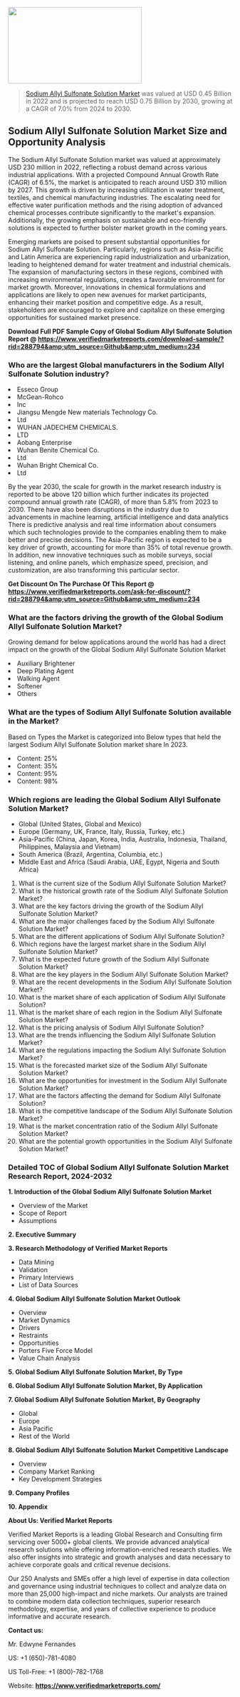 <img src="https://ffe5etoiles.com/wp-content/uploads/2024/12/MST1-300x171.png" alt="" width="300" height="171" class="alignnone size-medium wp-image-20088" /><blockquote><p><p><a href="https://www.verifiedmarketreports.com/download-sample/?rid=288794&utm_source=Github&utm_medium=234" target="_blank">Sodium Allyl Sulfonate Solution Market</a> was valued at USD 0.45 Billion in 2022 and is projected to reach USD 0.75 Billion by 2030, growing at a CAGR of 7.0% from 2024 to 2030.</p></blockquote><p><h2>Sodium Allyl Sulfonate Solution Market Size and Opportunity Analysis</h2><p>The Sodium Allyl Sulfonate Solution market was valued at approximately USD 230 million in 2022, reflecting a robust demand across various industrial applications. With a projected Compound Annual Growth Rate (CAGR) of 6.5%, the market is anticipated to reach around USD 310 million by 2027. This growth is driven by increasing utilization in water treatment, textiles, and chemical manufacturing industries. The escalating need for effective water purification methods and the rising adoption of advanced chemical processes contribute significantly to the market's expansion. Additionally, the growing emphasis on sustainable and eco-friendly solutions is expected to further bolster market growth in the coming years.</p><p>Emerging markets are poised to present substantial opportunities for Sodium Allyl Sulfonate Solution. Particularly, regions such as Asia-Pacific and Latin America are experiencing rapid industrialization and urbanization, leading to heightened demand for water treatment and industrial chemicals. The expansion of manufacturing sectors in these regions, combined with increasing environmental regulations, creates a favorable environment for market growth. Moreover, innovations in chemical formulations and applications are likely to open new avenues for market participants, enhancing their market position and competitive edge. As a result, stakeholders are encouraged to explore and capitalize on these emerging opportunities for sustained market presence.</p></p><p class=""><strong>Download Full PDF Sample Copy of Global Sodium Allyl Sulfonate Solution Report @ <a href="https://www.verifiedmarketreports.com/download-sample/?rid=288794&amp;utm_source=Github&amp;utm_medium=234" target="_blank">https://www.verifiedmarketreports.com/download-sample/?rid=288794&amp;utm_source=Github&amp;utm_medium=234</a></strong></p><h3 id="" class="">Who are the largest Global manufacturers in the Sodium Allyl Sulfonate Solution industry?</h3><p><li>Esseco Group</li><li> McGean-Rohco</li><li> Inc</li><li> Jiangsu Mengde New materials Technology Co.</li><li>Ltd</li><li> WUHAN JADECHEM CHEMICALS.</li><li> LTD</li><li> Aobang Enterprise</li><li> Wuhan Benite Chemical Co.</li><li> Ltd</li><li> Wuhan Bright Chemical Co.</li><li> Ltd</li></p><div class=""><div class="" dir="" data-message-author-role="" data-message-id="" data-message-model-slug=""><div class=""><div class=""><div class=""><div class="" dir="" data-message-author-role="" data-message-id="" data-message-model-slug=""><div class=""><div class=""><p>By the year 2030, the scale for growth in the market research industry is reported to be above 120 billion which further indicates its projected compound annual growth rate (CAGR), of more than 5.8% from 2023 to 2030. There have also been disruptions in the industry due to advancements in machine learning, artificial intelligence and data analytics There is predictive analysis and real time information about consumers which such technologies provide to the companies enabling them to make better and precise decisions. The Asia-Pacific region is expected to be a key driver of growth, accounting for more than 35% of total revenue growth. In addition, new innovative techniques such as mobile surveys, social listening, and online panels, which emphasize speed, precision, and customization, are also transforming this particular sector.</p><p><strong>Get Discount On The Purchase Of This Report @&nbsp; <a href="https://www.verifiedmarketreports.com/ask-for-discount/?rid=288794&amp;utm_source=Github&amp;utm_medium=234" target="_blank">https://www.verifiedmarketreports.com/ask-for-discount/?rid=288794&amp;utm_source=Github&amp;utm_medium=234</a></strong></p></div></div></div></div></div></div></div></div><h3 id="" class="">What are the factors driving the growth of the Global Sodium Allyl Sulfonate Solution Market?</h3><p id="" class="">Growing demand for below applications around the world has had a direct impact on the growth of the Global Sodium Allyl Sulfonate Solution Market</p><p id="" class=""><li>Auxiliary Brightener</li><li> Deep Plating Agent</li><li> Walking Agent</li><li> Softener</li><li> Others</li></p><h3 id="" class="">What are the types of Sodium Allyl Sulfonate Solution available in the Market?</h3><p id="" class="">Based on Types the Market is categorized into Below types that held the largest Sodium Allyl Sulfonate Solution market share In 2023.</p><p id="" class=""><li>Content: 25%</li><li> Content: 35%</li><li> Content: 95%</li><li> Content: 98%</li></p><h3 id="" class="">Which regions are leading the Global Sodium Allyl Sulfonate Solution Market?</h3><ul><li>Global (United States, Global and Mexico)</li><li>Europe (Germany, UK, France, Italy, Russia, Turkey, etc.)</li><li>Asia-Pacific (China, Japan, Korea, India, Australia, Indonesia, Thailand, Philippines, Malaysia and Vietnam)</li><li>South America (Brazil, Argentina, Columbia, etc.)</li><li>Middle East and Africa (Saudi Arabia, UAE, Egypt, Nigeria and South Africa)</li></ul><p><ol> <li>What is the current size of the Sodium Allyl Sulfonate Solution Market?</li> <li>What is the historical growth rate of the Sodium Allyl Sulfonate Solution Market?</li> <li>What are the key factors driving the growth of the Sodium Allyl Sulfonate Solution Market?</li> <li>What are the major challenges faced by the Sodium Allyl Sulfonate Solution Market?</li> <li>What are the different applications of Sodium Allyl Sulfonate Solution?</li> <li>Which regions have the largest market share in the Sodium Allyl Sulfonate Solution Market?</li> <li>What is the expected future growth of the Sodium Allyl Sulfonate Solution Market?</li> <li>What are the key players in the Sodium Allyl Sulfonate Solution Market?</li> <li>What are the recent developments in the Sodium Allyl Sulfonate Solution Market?</li> <li>What is the market share of each application of Sodium Allyl Sulfonate Solution?</li> <li>What is the market share of each region in the Sodium Allyl Sulfonate Solution Market?</li> <li>What is the pricing analysis of Sodium Allyl Sulfonate Solution?</li> <li>What are the trends influencing the Sodium Allyl Sulfonate Solution Market?</li> <li>What are the regulations impacting the Sodium Allyl Sulfonate Solution Market?</li> <li>What is the forecasted market size of the Sodium Allyl Sulfonate Solution Market?</li> <li>What are the opportunities for investment in the Sodium Allyl Sulfonate Solution Market?</li> <li>What are the factors affecting the demand for Sodium Allyl Sulfonate Solution?</li> <li>What is the competitive landscape of the Sodium Allyl Sulfonate Solution Market?</li> <li>What is the market concentration ratio of the Sodium Allyl Sulfonate Solution Market?</li> <li>What are the potential growth opportunities in the Sodium Allyl Sulfonate Solution Market?</li></ol></p><h3 id="" class="">Detailed TOC of Global Sodium Allyl Sulfonate Solution Market Research Report, 2024-2032</h3><p id="" class=""><strong>1. Introduction of the Global Sodium Allyl Sulfonate Solution Market</strong></p><ul><li>Overview of the Market</li><li>Scope of Report</li><li>Assumptions</li></ul><p id="" class=""><strong>2. Executive Summary</strong></p><p id="" class=""><strong>3. Research Methodology of&nbsp;Verified Market Reports</strong></p><ul><li>Data Mining</li><li>Validation</li><li>Primary Interviews</li><li>List of Data Sources</li></ul><p id="" class=""><strong>4. Global Sodium Allyl Sulfonate Solution Market Outlook</strong></p><ul><li>Overview</li><li>Market Dynamics</li><li>Drivers</li><li>Restraints</li><li>Opportunities</li><li>Porters Five Force Model</li><li>Value Chain Analysis</li></ul><p id="" class=""><strong>5. Global Sodium Allyl Sulfonate Solution Market, By&nbsp;Type</strong></p><p id="" class=""><strong>6. Global Sodium Allyl Sulfonate Solution Market, By Application</strong></p><p id="" class=""><strong>7. Global Sodium Allyl Sulfonate Solution Market, By Geography</strong></p><ul><li>Global</li><li>Europe</li><li>Asia Pacific</li><li>Rest of the World</li></ul><p id="" class=""><strong>8. Global Sodium Allyl Sulfonate Solution Market Competitive Landscape</strong></p><ul><li>Overview</li><li>Company Market Ranking</li><li>Key Development Strategies</li></ul><p id="" class=""><strong>9. Company Profiles</strong></p><p id="" class=""><strong>10. Appendix</strong></p><p id="" class=""><strong>About Us: Verified Market Reports</strong></p><p id="" class="">Verified Market Reports is a leading Global Research and Consulting firm servicing over 5000+ global clients. We provide advanced analytical research solutions while offering information-enriched research studies. We also offer insights into strategic and growth analyses and data necessary to achieve corporate goals and critical revenue decisions.</p><p id="" class="">Our 250 Analysts and SMEs offer a high level of expertise in data collection and governance using industrial techniques to collect and analyze data on more than 25,000 high-impact and niche markets. Our analysts are trained to combine modern data collection techniques, superior research methodology, expertise, and years of collective experience to produce informative and accurate research.</p><p id="" class=""><strong>Contact us:</strong></p><p id="" class="">Mr. Edwyne Fernandes</p><p id="" class="">US: +1 (650)-781-4080</p><p id="" class="">US Toll-Free: +1 (800)-782-1768</p><p id="" class="">Website: <a target="" data-test-app-aware-link=""><strong>https://www.verifiedmarketreports.com/</strong></a></p>
